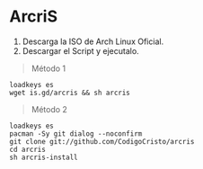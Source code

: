 # ArcriS

1. Descarga la ISO de Arch Linux Oficial.
2. Descargar el Script y ejecutalo.

> Método 1
```
loadkeys es
wget is.gd/arcris && sh arcris
```

> Método 2
```
loadkeys es
pacman -Sy git dialog --noconfirm
git clone git://github.com/CodigoCristo/arcris
cd arcris
sh arcris-install
```

